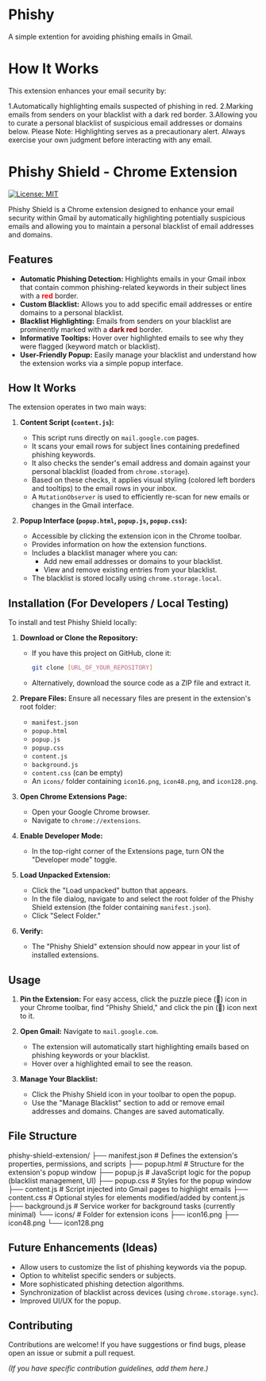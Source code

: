 # Phishy
A simple extention for avoiding phishing emails in Gmail.
# How It Works
This extension enhances your email security by:

1.Automatically highlighting emails suspected of phishing in red.
2.Marking emails from senders on your blacklist with a dark red border.
3.Allowing you to curate a personal blacklist of suspicious email addresses or domains below.
Please Note: Highlighting serves as a precautionary alert. Always exercise your own judgment before interacting with any email.


# Phishy Shield - Chrome Extension

[![License: MIT](https://img.shields.io/badge/License-MIT-yellow.svg)](https://opensource.org/licenses/MIT)

Phishy Shield is a Chrome extension designed to enhance your email security within Gmail by automatically highlighting potentially suspicious emails and allowing you to maintain a personal blacklist of email addresses and domains.

## Features

*   **Automatic Phishing Detection:** Highlights emails in your Gmail inbox that contain common phishing-related keywords in their subject lines with a **<span style="color:red;">red</span>** border.
*   **Custom Blacklist:** Allows you to add specific email addresses or entire domains to a personal blacklist.
*   **Blacklist Highlighting:** Emails from senders on your blacklist are prominently marked with a **<span style="color:darkred;">dark red</span>** border.
*   **Informative Tooltips:** Hover over highlighted emails to see why they were flagged (keyword match or blacklist).
*   **User-Friendly Popup:** Easily manage your blacklist and understand how the extension works via a simple popup interface.




## How It Works

The extension operates in two main ways:

1.  **Content Script (`content.js`):**
    *   This script runs directly on `mail.google.com` pages.
    *   It scans your email rows for subject lines containing predefined phishing keywords.
    *   It also checks the sender's email address and domain against your personal blacklist (loaded from `chrome.storage`).
    *   Based on these checks, it applies visual styling (colored left borders and tooltips) to the email rows in your inbox.
    *   A `MutationObserver` is used to efficiently re-scan for new emails or changes in the Gmail interface.

2.  **Popup Interface (`popup.html`, `popup.js`, `popup.css`):**
    *   Accessible by clicking the extension icon in the Chrome toolbar.
    *   Provides information on how the extension functions.
    *   Includes a blacklist manager where you can:
        *   Add new email addresses or domains to your blacklist.
        *   View and remove existing entries from your blacklist.
    *   The blacklist is stored locally using `chrome.storage.local`.

## Installation (For Developers / Local Testing)

To install and test Phishy Shield locally:

1.  **Download or Clone the Repository:**
    *   If you have this project on GitHub, clone it:
        ```bash
        git clone [URL_OF_YOUR_REPOSITORY]
        ```
    *   Alternatively, download the source code as a ZIP file and extract it.

2.  **Prepare Files:**
    Ensure all necessary files are present in the extension's root folder:
    *   `manifest.json`
    *   `popup.html`
    *   `popup.js`
    *   `popup.css`
    *   `content.js`
    *   `background.js`
    *   `content.css` (can be empty)
    *   An `icons/` folder containing `icon16.png`, `icon48.png`, and `icon128.png`.

3.  **Open Chrome Extensions Page:**
    *   Open your Google Chrome browser.
    *   Navigate to `chrome://extensions`.

4.  **Enable Developer Mode:**
    *   In the top-right corner of the Extensions page, turn ON the "Developer mode" toggle.

5.  **Load Unpacked Extension:**
    *   Click the "Load unpacked" button that appears.
    *   In the file dialog, navigate to and select the root folder of the Phishy Shield extension (the folder containing `manifest.json`).
    *   Click "Select Folder."

6.  **Verify:**
    *   The "Phishy Shield" extension should now appear in your list of installed extensions.

## Usage

1.  **Pin the Extension:** For easy access, click the puzzle piece (🧩) icon in your Chrome toolbar, find "Phishy Shield," and click the pin (📌) icon next to it.

2.  **Open Gmail:** Navigate to `mail.google.com`.
    *   The extension will automatically start highlighting emails based on phishing keywords or your blacklist.
    *   Hover over a highlighted email to see the reason.

3.  **Manage Your Blacklist:**
    *   Click the Phishy Shield icon in your toolbar to open the popup.
    *   Use the "Manage Blacklist" section to add or remove email addresses and domains. Changes are saved automatically.

## File Structure

phishy-shield-extension/
├── manifest.json # Defines the extension's properties, permissions, and scripts
├── popup.html # Structure for the extension's popup window
├── popup.js # JavaScript logic for the popup (blacklist management, UI)
├── popup.css # Styles for the popup window
├── content.js # Script injected into Gmail pages to highlight emails
├── content.css # Optional styles for elements modified/added by content.js
├── background.js # Service worker for background tasks (currently minimal)
└── icons/ # Folder for extension icons
├── icon16.png
├── icon48.png
└── icon128.png


## Future Enhancements (Ideas)

*   Allow users to customize the list of phishing keywords via the popup.
*   Option to whitelist specific senders or subjects.
*   More sophisticated phishing detection algorithms.
*   Synchronization of blacklist across devices (using `chrome.storage.sync`).
*   Improved UI/UX for the popup.

## Contributing

Contributions are welcome! If you have suggestions or find bugs, please open an issue or submit a pull request.

*(If you have specific contribution guidelines, add them here.)*

